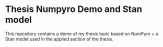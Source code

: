 # Thesis Numpyro Demo and Stan model
This repository contains a demo of my thesis topic based on NumPyro + a Stan model used in the applied section of the thesis.

